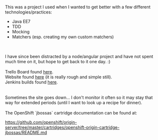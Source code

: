 This was a project I used when I wanted to get better with a few different technologies/practices:
<ul>
 <li>Java EE7</li>
 <li>TDD</li>
 <li>Mocking</li>
 <li>Matchers (esp. creating my own custom matchers)</li>
</ul>
<br/>
<br/>
I have since been distracted by a node/angular project and have not spent much time on it, but hope to get back to it one day. :)
<br/>
<br/>
Trello Board found <a href="https://trello.com/b/YCb5FI7J/recipe-project">here</a>.<br/>
Website found <a href="http://www.myrecipeconnection.com/">here</a> (it is really rough and simple still).<br/>
Jenkins builds found <a href="https://jenkins3-recipee7.rhcloud.com/job/jbosswildfly-build/">here</a>.<br/>
<br/>
<br/>
Sometimes the site goes down... I don't monitor it often so it may stay that way for extended periods (until I want to look up a recipe for dinner).
<br/>
<br/>
The OpenShift `jbossas` cartridge documentation can be found at:

https://github.com/openshift/origin-server/tree/master/cartridges/openshift-origin-cartridge-jbossas/README.md
